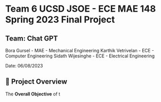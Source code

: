 # Team 6 UCSD JSOE - ECE MAE 148 Spring 2023 Final Project

## Team: Chat GPT

Bora Gursel - MAE - Mechanical Engineering
Karthik Vetrivelan - ECE - Computer Engineering
Sidath Wijesinghe - ECE - Electrical Engineering

Date: 06/08/2023

## 📝 Project Overview

The **Overall Objective** of t
